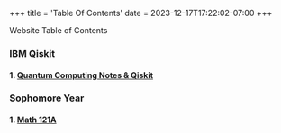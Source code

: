 +++
title = 'Table Of Contents'
date = 2023-12-17T17:22:02-07:00
+++

Website Table of Contents 
<!--more-->

### IBM Qiskit

#### 1. [Quantum Computing Notes \& Qiskit](https://dev-undergrad.dev/qiskit/)

### Sophomore Year

#### 1. [Math 121A](https://dev-undergrad.dev/math121a/)
